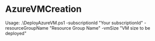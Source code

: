 # AzureVMCreation

Usage: 
.\DeployAzureVM.ps1 -subscriptionId "Your subscriptionId" -resourceGroupName "Resource Group Name" -vmSize "VM size to be deployed"
